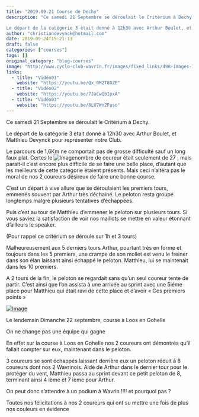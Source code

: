 ```yaml
---
title: "2019.09.21 Course de Dechy"
description: "Ce samedi 21 Septembre se déroulait le Critérium à Dechy.

Le départ de la catégorie 3 ètait donné à 12h30 avec Arthur Boulet, et Matthieu Devynck pour représenter notre Club."
author: "christiandevynck@hotmail.com"
date: 2019-09-24T15:21:13
draft: false
categories: ["courses"]
tags: []
original_category: "blog-courses"
image: "http://www.cyclo-club-wavrin.fr/images/fixed_links/498-images-792c3c4a-w463-h823-no.jpg"
links:
  - title: "Vidéo01"
    website: "https://youtu.be/Qx_0M2T8OZE"
  - title: "Vidéo02"
    website: "https://youtu.be/7JaCwQbIpxA"
  - title: "Vidéo03"
    website: "https://youtu.be/8LU7Wn2Fuso"
---
```


Ce samedi 21 Septembre se déroulait le Critérium à Dechy.

Le départ de la catégorie 3 ètait donné à 12h30 avec Arthur Boulet, et Matthieu Devynck pour représenter notre Club.

<!--more-->

Le parcours de 1,6Km ne comportait pas de grosse difficulté sauf un long faux plat. Certes le ![Image](http://www.cyclo-club-wavrin.fr/images/fixed_links/498-fulltext-d887eb29-w463-h823-no.jpg)nombre de coureur était seulement de 27 , mais parait-il c’est encore plus difficile de se faire une belle place, d’autant que les meilleurs de cette catégorie étaient présents. Mais ceci n’altéra pas le moral de nos 2 coureurs désireux de faire une bonne course.

C’est un départ à vive allure que se déroulaient les premiers tours, emmenés souvent par Arthur très déchainé. Le peloton resta groupé longtemps malgré plusieurs tentatives d’échappées.

Puis c’est au tour de Matthieu d’emmener le peloton sur plusieurs tours. Si vous saviez la satisfaction de voir nos maillots se mettre en valeur étonnant d’ailleurs le speaker.

(Pour rappel ce critérium se déroule sur 1h et 3 tours)

Malheureusement aux 5 derniers tours Arthur, pourtant très en forme et toujours dans les 5 premiers, une crampe de son mollet est venu le freiner dans son élan laissant ainsi échappé le peloton. Matthieu, lui se maintenait dans les 10 premiers.

A 2 tours de la fin, le peloton se regardait sans qu’un seul coureur tente de partir. C’est ainsi que l’on assista à une arrivée au sprint avec une 5iéme place pour Matthieu qui était ravi de cette place et d’avoir « Ces premiers points »

[![Image](http://www.cyclo-club-wavrin.fr/images/fixed_links/498-fulltext-3c5500c2-w463-h823-no.jpg)](http://www.cyclo-club-wavrin.fr/images/fixed_links/498-fulltext-3c5500c2-w463-h823-no.jpg)

Le lendemain Dimanche 22 septembre, course à Loos en Gohelle[ ](http://www.cyclo-club-wavrin.fr/images/fixed_links/498-fulltext-d887eb29-w463-h823-no.jpg)

On ne change pas une équipe qui gagne

En effet sur la course à Loos en Gohelle nos 2 coureurs ont démontrés qu’il fallait compter sur eux, maintenant dans le peloton.

3 coureurs se sont échappés laissant derrière eux un peloton réduit à 8 coureurs dont nos 2 Wavrinois. Aidé de Arthur dans le dernier tour pour le protéger du vent, Matthieu passa au sprint devant ce petit peloton de 8, terminant ainsi 4 ième et 7 ième pour Arthur.

On peut donc s’attendre à un podium à Wavrin !!!! et pourquoi pas ?

Toutes nos félicitations à nos 2 coureurs qui ont su mettre une fois de plus nos couleurs en évidence